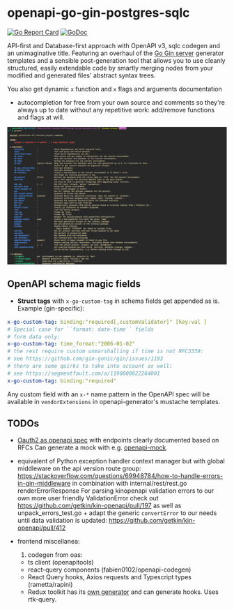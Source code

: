 
# openapi-go-gin-postgres-sqlc

[![Go Report Card](https://goreportcard.com/badge/github.com/danicc097/openapi-go-gin-postgres-sqlc)](https://goreportcard.com/report/github.com/danicc097/openapi-go-gin-postgres-sqlc)
[![GoDoc](https://pkg.go.dev/badge/github.com/danicc097/openapi-go-gin-postgres-sqlc)](https://pkg.go.dev/github.com/danicc097/openapi-go-gin-postgres-sqlc)

API-first and Database-first approach with OpenAPI v3, sqlc codegen and an
unimaginative title.
Featuring an overhaul of the [Go Gin
server](https://github.com/OpenAPITools/openapi-generator/blob/master/docs/generators/go-gin-server.md)
generator templates and a sensible post-generation tool that allows you to use cleanly
structured, easily extendable code by smartly merging nodes
from your modified and generated files' abstract syntax trees.

You also get dynamic ``x`` function and ``x`` flags and arguments documentation
+ autocompletion for
free from your own source and comments
so they're always up to date without any repetitive work: add/remove functions
and flags at will.

![](.github/autodocs.png)


## OpenAPI schema magic fields

- **Struct tags** with `x-go-custom-tag` in schema fields get appended as is. Example (gin-specific):
```YAML
x-go-custom-tag: binding:"required[,customValidator]" [key:val ]
# Special case for ``format: date-time`` fields
# form data only:
x-go-custom-tag: time_format:"2006-01-02"
# the rest require custom unmarshalling if time is not RFC3339:
# see https://github.com/gin-gonic/gin/issues/1193
# there are some quirks to take into account as well:
# see https://segmentfault.com/a/1190000022264001
x-go-custom-tag: binding:"required"
```

Any custom field with an `x-*` name pattern in the OpenAPI spec will be available in
`vendorExtensions` in openapi-generator's mustache templates.

## TODOs

  - [Oauth2 as openapi
    spec](https://github.com/ybelenko/oauth2_as_oas3_components/tree/master/dist/components)
    with endpoints clearly documented based on RFCs
    Can generate a mock with e.g.
    [openapi-mock](https://github.com/muonsoft/openapi-mock).

  - equivalent of Python exception handler context manager but with global
  middleware on the api version route group:
      https://stackoverflow.com/questions/69948784/how-to-handle-errors-in-gin-middleware
      in combination with internal/rest/rest.go renderErrorResponse
    For parsing kinopenapi validation errors to our own more user
    friendly ValidationError check out
    https://github.com/getkin/kin-openapi/pull/197
    as well as
    unpack_errors_test.go + adapt the generic ``convertError`` to our needs
    until data validation is updated:
    https://github.com/getkin/kin-openapi/pull/412


  - frontend miscellanea:
    1. codegen from oas:
      - ts client (openapitools)
      - react-query components (fabien0102/openapi-codegen)
      - React Query hooks, Axios requests and Typescript types (rametta/rapini)
      - Redux toolkit has its [own
        generator](https://github.com/reduxjs/redux-toolkit/tree/master/packages/rtk-query-codegen-openapi)
        and can generate hooks. Uses rtk-query.

